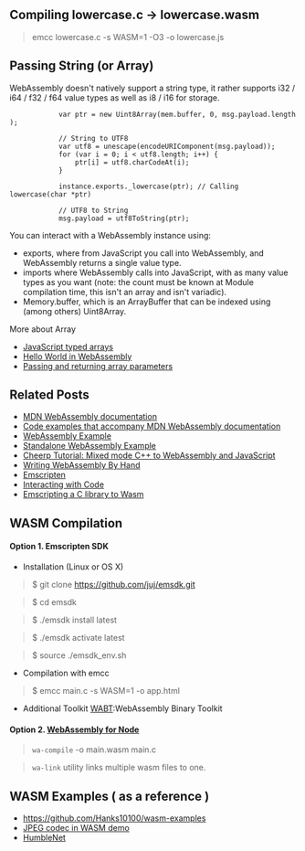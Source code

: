 
## Compiling lowercase.c -> lowercase.wasm

> emcc lowercase.c -s WASM=1  -O3 -o lowercase.js  

## Passing String (or Array)

WebAssembly doesn't natively support a string type, it rather supports i32 / i64 / f32 / f64 value types as well as i8 / i16 for storage.

```
            var ptr = new Uint8Array(mem.buffer, 0, msg.payload.length );
             
            // String to UTF8
            var utf8 = unescape(encodeURIComponent(msg.payload));
            for (var i = 0; i < utf8.length; i++) {
                ptr[i] = utf8.charCodeAt(i);
            }
            
            instance.exports._lowercase(ptr); // Calling lowercase(char *ptr)
            
            // UTF8 to String
            msg.payload = utf8ToString(ptr);
 ```

You can interact with a WebAssembly instance using:

- exports, where from JavaScript you call into WebAssembly, and WebAssembly returns a single value type.
- imports where WebAssembly calls into JavaScript, with as many value types as you want (note: the count must be known at Module compilation time, this isn't an array and isn't variadic).
- Memory.buffer, which is an ArrayBuffer that can be indexed using (among others) Uint8Array.

More about Array
- [JavaScript typed arrays](https://developer.mozilla.org/en-US/docs/Web/JavaScript/Typed_arrays)
- [Hello World in WebAssembly](https://medium.com/@mbebenita/hello-world-in-webassembly-83951757775)
- [Passing and returning array parameters](https://becominghuman.ai/passing-and-returning-webassembly-array-parameters-a0f572c65d97)

## Related Posts

- [MDN WebAssembly documentation](https://developer.mozilla.org/en-US/docs/WebAssembly)
- [Code examples that accompany MDN WebAssembly documentation](https://github.com/mdn/webassembly-examples)
- [WebAssembly Example](https://medium.com/@matzewagner/creating-a-webassembly-work-environment-c584b15fdb73)
- [Standalone WebAssembly Example](https://gist.github.com/kripken/59c67556dc03bb6d57052fedef1e61ab)
- [Cheerp Tutorial: Mixed mode C++ to WebAssembly and JavaScript](https://github.com/leaningtech/cheerp-meta/wiki/Cheerp-Tutorial:-Mixed-mode-C---to-WebAssembly-and-JavaScript)
- [Writing WebAssembly By Hand](https://blog.scottlogic.com/2018/04/26/webassembly-by-hand.html)
- [Emscripten](http://kripken.github.io/emscripten-site/index.html)
- [Interacting with Code](https://kripken.github.io/emscripten-site/docs/porting/connecting_cpp_and_javascript/Interacting-with-code.html#call-compiled-c-c-code-directly-from-javascript)
- [Emscripting a C library to Wasm](https://developers.google.com/web/updates/2018/03/emscripting-a-c-library)

## WASM Compilation

#### Option 1. Emscripten SDK

- Installation (Linux or OS X)

>$ git clone https://github.com/juj/emsdk.git
 
>$ cd emsdk

>$ ./emsdk install latest

>$ ./emsdk activate latest

>$ source ./emsdk_env.sh

- Compilation with emcc

> $ emcc main.c -s WASM=1 -o app.html

- Additional Toolkit [WABT](https://github.com/WebAssembly/wabt):WebAssembly Binary Toolkit

#### Option 2. [WebAssembly for Node](https://github.com/dcodeIO/webassembly)

> `wa-compile` -o main.wasm main.c

> `wa-link` utility links multiple wasm files to one.


## WASM Examples ( as a reference )

- https://github.com/Hanks10100/wasm-examples
- [JPEG codec in WASM demo](https://github.com/GoogleChromeLabs/wasm-jpeg-ijg)
- [HumbleNet](https://github.com/HumbleNet/HumbleNet)



